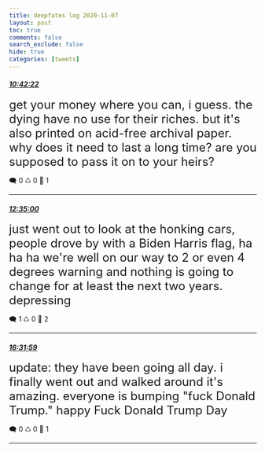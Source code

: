 ```yaml
---
title: deepfates log 2020-11-07
layout: post
toc: true
comments: false
search_exclude: false
hide: true
categories: [tweets]
---
```



#### <a href = "https://twitter.com/deepfates/status/1325131494705164289">*10:42:22*</a>

<font size="5">get your money where you can, i guess. the dying have no use for their riches.  but it's also printed on acid-free archival paper. why does it need to last a long time? are you supposed to pass it on to your heirs?</font>



🗨️ 0 ♺ 0 🤍  1   

---
    
#### <a href = "https://twitter.com/deepfates/status/1325159836921651200">*12:35:00*</a>

<font size="5">just went out to look at the honking cars, people drove by with a Biden Harris flag, ha ha ha  we're well on our way to 2 or even 4 degrees warning and nothing is going to change for at least the next two years. depressing</font>



🗨️ 1 ♺ 0 🤍  2   

---
    
#### <a href = "https://twitter.com/deepfates/status/1325219476716081152">*16:31:59*</a>

<font size="5">update: they have been going all day. i finally went out and walked around  it's amazing.  everyone is bumping "fuck Donald Trump."   happy Fuck Donald Trump Day</font>



🗨️ 0 ♺ 0 🤍  1   

---
    
            

